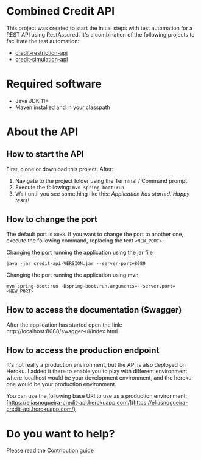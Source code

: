 # Combined Credit API
This project was created to start the initial steps with test automation for a REST API using RestAssured.
It's a combination of the following projects to facilitate the test automation:
* [credit-restriction-api](https://github.com/eliasnogueira/credit-restriction-api)
* [credit-simulation-api](https://github.com/eliasnogueira/credit-simulation-api)

# Required software
* Java JDK 11+
* Maven installed and in your classpath

# About the API

## How to start the API
First, clone or download this project. After:
1. Navigate to the project folder using the Terminal / Command prompt
2. Execute the following: `mvn spring-boot:run`
3. Wait until you see something like this: _Application has started! Happy tests!_

## How to change the port
The default port is `8088`.
If you want to change the port to another one, execute the following command, replacing the text `<NEW_PORT>`.

Changing the port running the application using the jar file
```shell
java -jar credit-api-VERSION.jar --server-port=8089
```

Changing the port running the application using mvn
```shell
mvn spring-boot:run -Dspring-boot.run.arguments=--server.port=<NEW_PORT>
```

## How to access the documentation (Swagger)
After the application has started open the link: http://localhost:8088/swagger-ui/index.html

## How to access the production endpoint
It's not really a production environment, but the API is also deployed on Heroku.
I added it there to enable you to play with different environment where localhost would be your development environment, 
and the heroku one would be your production environment.

You can use the following base URI to use as a production environment: 
[https://eliasnogueira-credit-api.herokuapp.com/](https://eliasnogueira-credit-api.herokuapp.com/)

# Do you want to help?
Please read the [Contribution guide](CONTRIBUTING.md)
